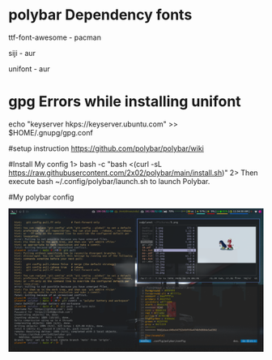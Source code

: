 # polybar Dependency fonts
<p> ttf-font-awesome	-	pacman	</p>
<p> siji		-	aur	</p>
<p> unifont		-	aur	</p>

# gpg Errors while installing unifont
echo "keyserver hkps://keyserver.ubuntu.com" >> $HOME/.gnupg/gpg.conf

#setup instruction
https://github.com/polybar/polybar/wiki

#Install My config
1> bash -c "bash <(curl -sL https://raw.githubusercontent.com/2x02/polybar/main/install.sh)"
2> Then execute bash ~/.config/polybar/launch.sh to launch Polybar.

#My polybar config
<p align="center">
  <img src="1.png" alt="Polybar">
</p>
